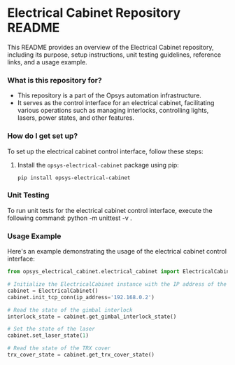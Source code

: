 # Electrical Cabinet Repository README

This README provides an overview of the Electrical Cabinet repository, including its purpose, setup instructions, unit testing guidelines, reference links, and a usage example.

### What is this repository for? ###

- This repository is a part of the Opsys automation infrastructure.
- It serves as the control interface for an electrical cabinet, facilitating various operations such as managing interlocks, controlling lights, lasers, power states, and other features.

### How do I get set up? ###

To set up the electrical cabinet control interface, follow these steps:

1. Install the `opsys-electrical-cabinet` package using pip:
    ```
    pip install opsys-electrical-cabinet
    ```

### Unit Testing ###

To run unit tests for the electrical cabinet control interface, execute the following command:
python -m unittest -v
.

### Usage Example ###

Here's an example demonstrating the usage of the electrical cabinet control interface:

```python
from opsys_electrical_cabinet.electrical_cabinet import ElectricalCabinet

# Initialize the ElectricalCabinet instance with the IP address of the PLC
cabinet = ElectricalCabinet()
cabinet.init_tcp_conn(ip_address='192.168.0.2')

# Read the state of the gimbal interlock
interlock_state = cabinet.get_gimbal_interlock_state()

# Set the state of the laser
cabinet.set_laser_state(1)

# Read the state of the TRX cover
trx_cover_state = cabinet.get_trx_cover_state()